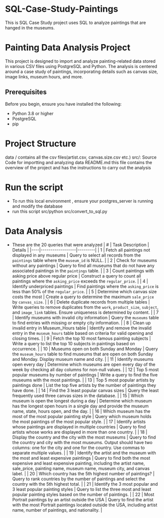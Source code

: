 # SQL-Case-Study-Paintings
This is SQL Case Study project uses SQL to analyze paintings that are hanged in the museums.
# Painting Data Analysis Project

This project is designed to import and analyze painting-related data stored in various CSV files using PostgreSQL and Python. The analysis is centered around a case study of paintings, incorporating details such as canvas size, image links, museum hours, and more.

## Prerequisites

Before you begin, ensure you have installed the following:
- Python 3.8 or higher
- PostgreSQL
- pip

# Project Structure 
data / contains all the csv files(artist.csv, canvas.size.csv etc.)
src/: Source Code for importting and analyzing data
README.md this file contains the overview of the project and has the instructions to carry out the analysis

# Run the script
- To run this local environment , ensure your postgres_server is running and modify the database
- run this script src/python src/convert_to_sql.py
# Data Analysis 
- These are the 20 queries that were analyzed
| #  | Task Description | Details |
|----|------------------|---------|
| 1  | Fetch all paintings not displayed in any museums | Query to select all records from the `paintings` table where the `museum_id` is NULL. |
| 2  | Check for museums without any paintings | Query to find all museums that do not have any associated paintings in the `paintings` table. |
| 3  | Count paintings with asking price above regular price | Construct a query to count all paintings where the `asking_price` exceeds the `regular_price`. |
| 4  | Identify underpriced paintings | Find paintings where the `asking_price` is less than 50% of the `regular_price`. |
| 5  | Determine which canvas size costs the most | Create a query to determine the maximum `sale_price` by `canvas_size`. |
| 6  | Delete duplicate records from multiple tables | Write queries to remove duplicates from the `work`, `product_size`, `subject`, and `image_link` tables. Ensure uniqueness is determined by content. |
| 7  | Identify museums with invalid city information | Query the `museums` table to find entries with missing or empty city information. |
| 8  | Clean up invalid entry in Museum_Hours table | Identify and remove the invalid entry in the `museum_hours` table based on criteria for valid opening and closing times. |
| 9  | Fetch the top 10 most famous painting subjects | Write a query to list the top 10 subjects in paintings based on occurrence. |
| 10 | Museums open on both Sunday and Monday | Query the `museum_hours` table to find museums that are open on both Sunday and Monday. Display museum name and city. |
| 11 | Identify museums open every day | Determine which museums are open every day of the week by checking all day columns for non-null values. |
| 12 | Top 5 most popular museums by number of paintings | Write a query to find the five museums with the most paintings. |
| 13 | Top 5 most popular artists by paintings done | List the top five artists by the number of paintings they have done. |
| 14 | Find the 3 least popular canvas sizes | Query the least frequently used three canvas sizes in the database. |
| 15 | Which museum is open the longest during a day | Determine which museum has the longest open hours in a single day and provide the museum name, state, hours open, and the day. |
| 16 | Which museum has the most of the most popular painting style | Query which museum holds the most paintings of the most popular style. |
| 17 | Identify artists whose paintings are displayed in multiple countries | Query to find artists whose works are displayed in more than one country. |
| 18 | Display the country and the city with the most museums | Query to find the country and city with the most museums. Output should have two columns: one for the city and one for the country. Use commas to separate multiple values. |
| 19 | Identify the artist and the museum with the most and least expensive paintings | Query to find both the most expensive and least expensive painting, including the artist name, sale_price, painting name, museum name, museum city, and canvas label. |
| 20 | Which country has the 5th highest number of paintings? | Query to rank countries by the number of paintings and select the country with the 5th highest total. |
| 21 | Identify the 3 most popular and 3 least popular painting styles | Query to list the three most and least popular painting styles based on the number of paintings. |
| 22 | Most Portrait paintings by an artist outside the USA | Query to find the artist with the most Portrait paintings located outside the USA, including artist name, number of paintings, and nationality. |

